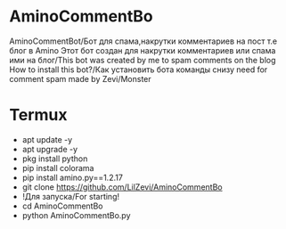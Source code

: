 # AminoCommentBo
AminoCommentBot/Бот для спама,накрутки комментариев на пост т.е блог в Amino
Этот бот создан для накрутки комментариев или спама ими на блог/This bot was created by me to spam comments on the blog
How to install this bot?/Как установить бота команды снизу
need for comment spam made by Zevi/Monster

# Termux
- apt update -y
- apt upgrade -y
- pkg install python
- pip install colorama
- pip install amino.py==1.2.17
- git clone https://github.com/LilZevi/AminoCommentBo
- !Для запуска/For starting!
- cd AminoCommentBo
- python AminoCommentBo.py
